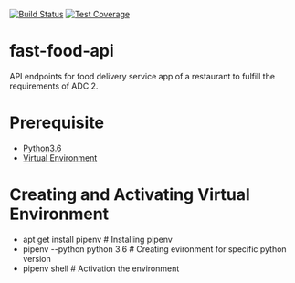 [![Build Status](https://travis-ci.com/semainda/fast-food-api.svg?branch=ft-delete-order-%23160535015)](https://travis-ci.com/semainda/fast-food-api)
[![Test Coverage](https://api.codeclimate.com/v1/badges/24d19424862c6612cb7d/test_coverage)](https://codeclimate.com/github/semainda/fast-food-api/test_coverage)


# fast-food-api
API endpoints  for food delivery service app of a restaurant to fulfill the requirements of ADC 2. 

# Prerequisite
- [Python3.6](https://www.python.org/downloads/release/python-356/)
- [Virtual Environment](https://pipenv.readthedocs.io/en/latest/)

# Creating and Activating Virtual Environment
  - apt get install pipenv # Installing pipenv
  - pipenv --python python 3.6 # Creating evironment for specific python version
  - pipenv shell # Activation the environment 
